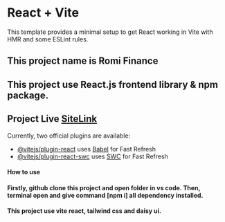 # React + Vite

This template provides a minimal setup to get React working in Vite with HMR and some ESLint rules.
## This project name is Romi Finance
## This project use React.js frontend library & npm package.
## Project Live [SiteLink](https://653c9a81bf18b344d1e62b2a--stellular-fairy-626d54.netlify.app/earn)

Currently, two official plugins are available:

- [@vitejs/plugin-react](https://github.com/vitejs/vite-plugin-react/blob/main/packages/plugin-react/README.md) uses [Babel](https://babeljs.io/) for Fast Refresh
- [@vitejs/plugin-react-swc](https://github.com/vitejs/vite-plugin-react-swc) uses [SWC](https://swc.rs/) for Fast Refresh
#### How to use
#### Firstly, github clone this project and open folder in vs code. Then, terminal open and give command [npm i] all dependency installed.
#### This project use vite react, tailwind css and daisy ui.
